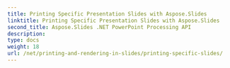 ```yaml
---
title: Printing Specific Presentation Slides with Aspose.Slides
linktitle: Printing Specific Presentation Slides with Aspose.Slides
second_title: Aspose.Slides .NET PowerPoint Processing API
description: 
type: docs
weight: 18
url: /net/printing-and-rendering-in-slides/printing-specific-slides/
---
```

